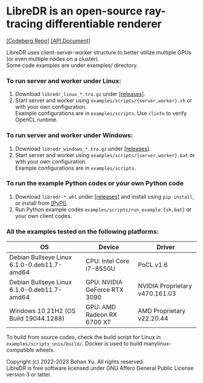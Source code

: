 # LibreDR is an open-source ray-tracing differentiable renderer
[\[Codeberg Repo\]](https://codeberg.org/ybh1998/LibreDR)
[\[API Document\]](https://ybh1998.codeberg.page/LibreDR/libredr/)

LibreDR uses client-server-worker structure to better utilize multiple GPUs (or even multiple nodes on a cluster). \
Some code examples are under examples/ directory.

### To run server and worker under Linux:
1. Download `libredr_linux_*.tra.gz` under [\[releases\]](https://codeberg.org/ybh1998/LibreDR/releases).
2. Start server and worker using `examples/scripts/{server,worker}.sh` or with your own configuration. \
Example configurations are in `examples/scripts`. Use `clinfo` to verify OpenCL runtime.

### To run server and worker under Windows:
1. Download `libredr_windows_*.tra.gz` under [\[releases\]](https://codeberg.org/ybh1998/LibreDR/releases).
2. Start server and worker using `examples/scripts/{server,worker}.bat` or with your own configuration. \
Example configurations are in `examples/scripts`.

### To run the example Python codes or your own Python code
1. Download `libredr-*.whl` under [\[releases\]](https://codeberg.org/ybh1998/LibreDR/releases) and install using
`pip install`, or install from [\[PyPI\]](https://pypi.org/project/libredr/).
2. Run Python example codes `examples/scripts/run_example.{sh,bat}` or your own client codes.

### All the examples tested on the following platforms:

| OS | Device | Driver |
|----|--------|--------|
| Debian Bullseye Linux 6.1.0-0.deb11.7-amd64 | CPU: Intel Core i7-8550U     | PoCL v1.6                      |
| Debian Bullseye Linux 6.1.0-0.deb11.7-amd64 | GPU: NVIDIA GeForce RTX 3090 | NVIDIA Proprietary v470.161.03 |
| Windows 10 21H2 (OS Build 19044.1288)       | GPU: AMD Radeon RX 6700 XT   | AMD Proprietary v22.20.44      |

To build from source codes, check the build script for Linux in `examples/scripts_unix/build/`. Docker is used to build
manylinux-compatible wheels.

Copyright (c) 2022-2023 Bohan Yu. All rights reserved. \
LibreDR is free software licensed under GNU Affero General Public License version 3 or latter.
